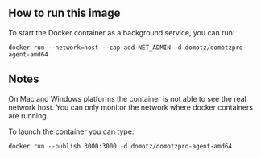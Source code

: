 ## How to run this image

To start the Docker container as a background service, you can run:

    docker run --network=host --cap-add NET_ADMIN -d domotz/domotzpro-agent-amd64

## Notes

On Mac and Windows platforms the container is not able to see the real network host. You can only monitor the network where docker containers are running.

To launch the container you can type:

    docker run --publish 3000:3000 -d domotz/domotzpro-agent-amd64
